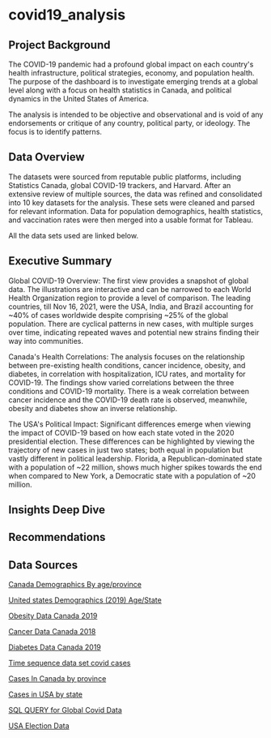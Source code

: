 # covid19_analysis

## Project Background
The COVID-19 pandemic had a profound global impact on each country's health infrastructure, political strategies, economy, and population health. The purpose of the dashboard is to investigate emerging trends at a global level along with a focus on health statistics in Canada, and political dynamics in the United States of America.

The analysis is intended to be objective and observational and is void of any endorsements or critique of any country, political party, or ideology. The focus is to identify patterns. 

## Data Overview
The datasets were sourced from reputable public platforms, including Statistics Canada, global COVID-19 trackers, and Harvard. After an extensive review of multiple sources, the data was refined and consolidated into 10 key datasets for the analysis. These sets were cleaned and parsed for relevant information. Data for population demographics, health statistics, and vaccination rates were then merged into a usable format for Tableau.

All the data sets used are linked below.

## Executive Summary

Global COVID-19 Overview: The first view provides a snapshot of global data. The illustrations are interactive and can be narrowed to each World Health Organization region to provide a level of comparison. The leading countries, till Nov 16, 2021, were the USA, India, and Brazil accounting for ~40% of cases worldwide despite comprising ~25% of the global population. There are cyclical patterns in new cases, with multiple surges over time, indicating repeated waves and potential new strains finding their way into communities. 

Canada's Health Correlations: The analysis focuses on the relationship between pre-existing health conditions, cancer incidence, obesity, and diabetes, in correlation with hospitalization, ICU rates, and mortality for COVID-19. The findings show varied correlations between the three conditions and  COVID-19 mortality. There is a weak correlation between cancer incidence and the COVID-19 death rate is observed, meanwhile, obesity and diabetes show an inverse relationship. 

The USA's Political Impact: Significant differences emerge when viewing the impact of COVID-19 based on how each state voted in the 2020 presidential election. These differences can be highlighted by viewing the trajectory of new cases in just two states; both equal in population but vastly different in political leadership. Florida, a Republican-dominated state with a population of ~22 million, shows much higher spikes towards the end when compared to New York, a Democratic state with a population of ~20 million. 

## Insights Deep Dive
## Recommendations


## Data Sources

[Canada Demographics By age/province](https://www150.statcan.gc.ca/t1/tbl1/en/cv.action?pid=1710000501)

[United states Demographics (2019) Age/State](https://www.kff.org/other/state-indicator/distribution-by-age/?dataView=1&currentTimeframe=0&sortModel=%7B%22colId%22:%22Location%22,%22sort%22:%22asc%22%7D)

[Obesity Data Canada 2019](https://www150.statcan.gc.ca/t1/tbl1/en/tv.action?pid=1310009601)

[Cancer Data Canada 2018](https://www150.statcan.gc.ca/t1/tbl1/en/tv.action?pid=1310074701)

[Diabetes Data Canada 2019](https://www150.statcan.gc.ca/t1/tbl1/en/tv.action?pid=1310009601)

[Time sequence data set covid cases](https://github.com/owid/covid-19-data/tree/master/public/data/)

[Cases In Canada by province](https://resources-covid19canada.hub.arcgis.com/datasets/covid19canada::provincial-daily-totals/about)

[Cases in USA by state](https://data.world/covid-19-data-resource-hub/covid-19-case-counts/workspace/query?filename=COVID-19+Activity.csv&newQueryType=SQL&selectedTable=covid_19_activity&tempId=1638055674920)

[SQL QUERY for Global Covid Data](https://github.com/ziyaanrupani/covid19_analysis/blob/main/data/global_covid_data.sql)

[USA Election Data](https://dataverse.harvard.edu/dataset.xhtml?persistentId=doi:10.7910/DVN/42MVDX)
